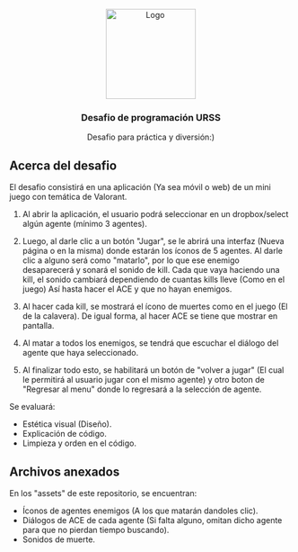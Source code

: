 <!-- PROJECT LOGO -->
<br />
<div align="center">
  <a href="https://github.com/othneildrew/Best-README-Template">
    <img src="https://i.ibb.co/b5cbJgq/logo-plebes.png" alt="Logo" width="160" height="160">
  </a>

  <h3 align="center">Desafio de programación URSS</h3>

  <p align="center">
    Desafio para práctica y diversión:)
    <br />
  </p>
</div>

<!-- ABOUT THE PROJECT -->
## Acerca del desafio

El desafio consistirá en una aplicación (Ya sea móvil o web) de un mini juego con temática de Valorant. 

1. Al abrir la aplicación, el usuario podrá seleccionar en un dropbox/select algún agente (mínimo 3 agentes).

2. Luego, al darle clic a un botón "Jugar", se le abrirá una interfaz (Nueva página o en la misma) donde estarán los íconos de 5 agentes. Al darle clic a alguno será como "matarlo", por lo que ese enemigo desaparecerá y sonará el sonido de kill. Cada que vaya haciendo una kill, el sonido cambiará dependiendo de cuantas kills lleve (Como en el juego) Así hasta hacer el ACE y que no hayan enemigos.

3. Al hacer cada kill, se mostrará el ícono de muertes como en el juego (El de la calavera). De igual forma, al hacer ACE se tiene que mostrar en pantalla.

4. Al matar a todos los enemigos, se tendrá que escuchar el diálogo del agente que haya seleccionado.

5. Al finalizar todo esto, se habilitará un botón de "volver a jugar" (El cual le permitirá al usuario jugar con el mismo agente) y otro boton de "Regresar al menu" donde lo regresará a la selección de agente.

Se evaluará:
* Estética visual (Diseño).
* Explicación de código.
* Limpieza y orden en el código.

## Archivos anexados

En los "assets" de este repositorio, se encuentran:

* Íconos de agentes enemigos (A los que matarán dandoles clic).
* Diálogos de ACE de cada agente (Si falta alguno, omitan dicho agente para que no pierdan tiempo buscando).
* Sonidos de muerte.

